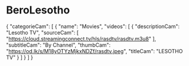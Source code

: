 # BeroLesotho
{
"categorieCam": [
{
"name": "Movies",
"videos": [
{
"descriptionCam": "Lesotho TV",
"sourceCam": [
"https://cloud.streamingconnect.tv/hls/rasdtv/rasdtv.m3u8"
],
"subtitleCam": "By Channel",
"thumbCam": "https://od.lk/s/M18yOTYzMjkxNDZf/rasdtv.jpeg",
"titleCam": "LESOTHO TV"
}
]
}
]
}

